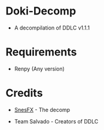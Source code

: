 # Doki-Decomp
 
* A decompilation of DDLC v1.1.1

# Requirements

* Renpy (Any version)

# Credits

* [SnesFX](https://twitter.com/snesfx) - The decomp

* Team Salvado - Creators of DDLC

